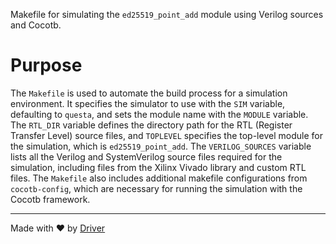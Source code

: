 <!--------------------------------------------------------------------------------->
<!-- IMPORTANT: This file is auto-generated by Driver (https://driver.ai). -------->
<!-- Manual edits may be overwritten on future commits. --------------------------->
<!--------------------------------------------------------------------------------->

Makefile for simulating the `ed25519_point_add` module using Verilog sources and Cocotb.

# Purpose
The `Makefile` is used to automate the build process for a simulation environment. It specifies the simulator to use with the `SIM` variable, defaulting to `questa`, and sets the module name with the `MODULE` variable. The `RTL_DIR` variable defines the directory path for the RTL (Register Transfer Level) source files, and `TOPLEVEL` specifies the top-level module for the simulation, which is `ed25519_point_add`. The `VERILOG_SOURCES` variable lists all the Verilog and SystemVerilog source files required for the simulation, including files from the Xilinx Vivado library and custom RTL files. The `Makefile` also includes additional makefile configurations from `cocotb-config`, which are necessary for running the simulation with the Cocotb framework.

---
Made with ❤️ by [Driver](https://www.driver.ai/)